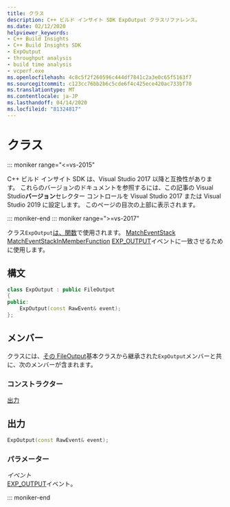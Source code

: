 ```yaml
---
title: クラス
description: C++ ビルド インサイト SDK ExpOutput クラスリファレンス。
ms.date: 02/12/2020
helpviewer_keywords:
- C++ Build Insights
- C++ Build Insights SDK
- ExpOutput
- throughput analysis
- build time analysis
- vcperf.exe
ms.openlocfilehash: 4c8c5f2f260596c444df7841c2a3e0c65f5163f7
ms.sourcegitcommit: c123cc76bb2b6c5cde6f4c425ece420ac733bf70
ms.translationtype: MT
ms.contentlocale: ja-JP
ms.lasthandoff: 04/14/2020
ms.locfileid: "81324817"
---
```

# <a name="expoutput-class"></a>クラス

::: moniker range="<=vs-2015"

C++ ビルド インサイト SDK は、Visual Studio 2017 以降と互換性があります。 これらのバージョンのドキュメントを参照するには、この記事の Visual Studio**バージョン**セレクター コントロールを Visual Studio 2017 または Visual Studio 2019 に設定します。 このページの目次の上部に表示されます。

::: moniker-end
::: moniker range=">=vs-2017"

クラス`ExpOutput`[は、](../functions/match-event-in-member-function.md)[関数](../functions/match-event.md)で使用されます。 [MatchEventStack](../functions/match-event-stack.md) [MatchEventStackInMemberFunction](../functions/match-event-stack-in-member-function.md) [EXP_OUTPUT](../event-table.md#exp-output)イベントに一致させるために使用します。

## <a name="syntax"></a>構文

```cpp
class ExpOutput : public FileOutput
{
public:
    ExpOutput(const RawEvent& event);
};
```

## <a name="members"></a>メンバー

クラスには、[その FileOutput](file-output.md)基本クラスから継承された`ExpOutput`メンバーと共に、次のメンバーが含まれます。

### <a name="constructors"></a>コンストラクター

[出力](#exp-output)

## <a name="expoutput"></a><a name="exp-output"></a>出力

```cpp
ExpOutput(const RawEvent& event);
```

### <a name="parameters"></a>パラメーター

*イベント*\
[EXP_OUTPUT](../event-table.md#exp-output)イベント。

::: moniker-end
